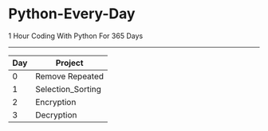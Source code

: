 # Python-Every-Day

1 Hour Coding With Python For 365 Days
___________________________________________________


Day | Project
----| ----------------------------------
0   | Remove Repeated
1   | Selection_Sorting
2   | Encryption
3   | Decryption
